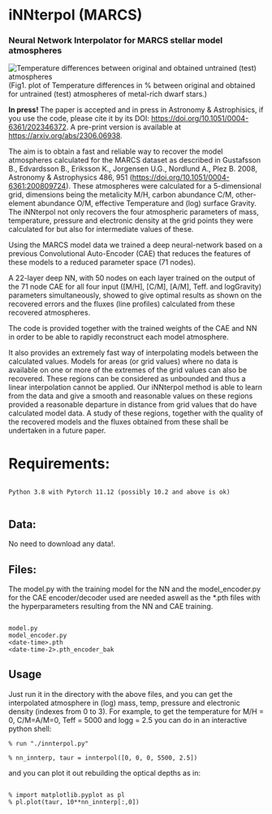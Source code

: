 # iNNterpol (MARCS)
### Neural Network Interpolator for MARCS stellar model atmospheres

![Temperature differences between original and obtained untrained (test) atmospheres](../../assets/DTemp_chkCAE_16_71_resnet_MARCS_mp05_lgg45_scale.png?raw=true)
(Fig1. plot of Temperature differences in % between original and obtained for untrained (test) atmospheres of metal-rich dwarf stars.)

**In press!** The paper is accepted and in press in Astronomy & Astrophisics, if you use the code, please cite it by its DOI: https://doi.org/10.1051/0004-6361/202346372. A pre-print version is available at https://arxiv.org/abs/2306.06938.

The aim is to obtain a fast and reliable way to recover the model atmospheres calculated for the MARCS dataset as described in Gustafsson B., Edvardsson B., Eriksson K., Jorgensen U.G., Nordlund A., Plez B. 2008, Astronomy & Astrophysics 486, 951
(https://doi.org/10.1051/0004-6361:200809724). These atmospheres were calculated
for a 5-dimensional grid, dimensions being the  metalicity M/H, carbon abundance C/M, other-element abundance O/M, effective 
Temperature and (log) surface Gravity. The iNNterpol not only recovers the four atmospheric parameters of mass, temperature, 
pressure and electronic density at the grid points they were calculated for but also for intermediate values of these.

Using the MARCS model data we trained a deep neural-network based on a previous Convolutional Auto-Encoder (CAE)
that reduces the features of these models to a reduced parameter space (71 nodes). 

A 22-layer deep NN, with 50 nodes on each layer trained on the output of the 71 node CAE for all four input ([M/H], [C/M], [A/M], Teff. and logGravity) parameters simultaneously, showed to give optimal results as shown on the recovered errors
and the fluxes (line profiles) calculated from these recovered atmospheres.


The code is provided together with the trained weights of the CAE and NN in order to be able to rapidly reconstruct each model atmosphere. 

It also provides an extremely fast way of interpolating models between the calculated values. Models for areas (or grid values) where no data
is available on one or more of the extremes of the grid values can also be recovered. These regions can be considered as 
unbounded and thus a linear interpolation cannot be applied. Our iNNterpol method is able to learn from the data and give 
a smooth and reasonable values on these regions provided a reasonable departure in distance from grid values that do have 
calculated model data. A study of these regions, together with the quality of the recovered models and the fluxes obtained 
from these shall be undertaken in a future paper.

# Requirements:


```

Python 3.8 with Pytorch 11.12 (possibly 10.2 and above is ok)


```
## Data:

No need to download any data!. 

## Files:

The model.py with the training model for the NN and the model_encoder.py for the CAE encoder/decoder used are needed aswell as the *.pth files with the hyperparameters resulting from the NN and CAE training.

```

model.py
model_encoder.py
<date-time>.pth
<date-time-2>.pth_encoder_bak

```

## Usage

Just run it in the directory with the above files, and you can get the interpolated atmosphere in (log) mass, temp, pressure and electronic density (indexes from 0 to 3). For example, to get the temperature for M/H = 0, C/M=A/M=0, Teff = 5000 and logg = 2.5 you can do in an interactive python shell:

```
% run "./innterpol.py"

% nn_innterp, taur = innterpol([0, 0, 0, 5500, 2.5])
```

and you can plot it out rebuilding the optical depths as in:

```

% import matplotlib.pyplot as pl 
% pl.plot(taur, 10**nn_innterp[:,0])


```



